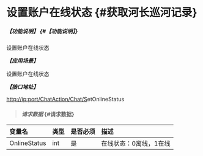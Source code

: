 # 设置账户在线状态 {#获取河长巡河记录}

##### _【功能说明】_ {#【功能说明】}

设置账户在线状态

_**【应用场景】**_

设置账户在线状态

_**【接口地址】**_

[http://ip:port/ChatAction/](http://ip:port/HMQuery/PatrolRiver/GetPatrolRivers)[Chat](http://ip:port/HMQuery/PatrolRiver/GetPatrolRivers)[/S](http://ip:port/HMQuery/PatrolRiver/GetPatrolRivers)etOnlineStatus

> #### _请求数据_ {#请求数据}

| 变量名 | 类型 | 是否必须 | 描述 |
| :--- | :--- | :--- | :--- |
| OnlineStatus | int | 是 | 在线状态：0离线，1在线 |



